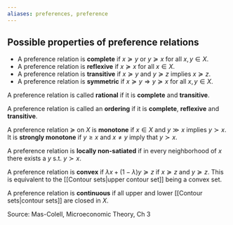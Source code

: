 ```yaml
---
aliases: preferences, preference
---
```


## Possible properties of preference relations

- A preference relation is **complete** if $x \succeq y$ or $y \succeq x$ for all $x, y \in X$.
- A preference relation is **reflexive** if $x \succeq x$ for all $x \in X$.
- A preference relation is **transitive** if $x \succeq y$ and $y \succeq z$ implies $x \succeq z$.
- A preference relation is **symmetric** if $x \succeq y \Rightarrow y \succeq x$ for all $x, y \in X$.

A preference relation is called **rational** if it is **complete** and **transitive**.

A preference relation is called an **ordering** if it is **complete**, **reflexive** and **transitive**.

A preference relation $\succeq$ on $X$ is **monotone** if $x \in X$ and $y \gg x$ implies $y \succ x$.
It is **strongly monotone** if $y \geq x$ and $x \neq y$ imply that $y \succ x$.

A preference relation is **locally non-satiated** if in every neighborhood of $x$ there exists a $y$ s.t. $y \succ x$.

A preference relation is **convex** if $\lambda x+(1-\lambda)y \succeq z$ if $x \succeq z$ and $y \succeq z$. This is equivalent to the [[Contour sets|upper contour set]] being a convex set.

A preference relation is **continuous** if all upper and lower [[Contour sets|contour sets]] are closed in $X$.

Source: Mas-Colell, Microeconomic Theory, Ch 3
